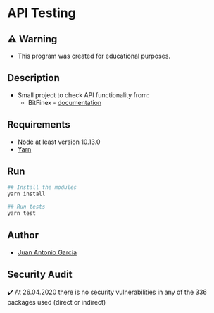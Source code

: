 # API Testing

## :warning: Warning

- This program was created for educational purposes.

## Description

- Small project to check API functionality from:
  - BitFinex - [documentation](https://docs.bitfinex.com/v2/docs/rest-public)

## Requirements

- [Node](https://nodejs.org/en/) at least version 10.13.0
- [Yarn](https://classic.yarnpkg.com/en/docs/install)

## Run

```sh
## Install the modules
yarn install

## Run tests
yarn test
```

## Author

- [Juan Antonio Garcia](https://github.com/juangm)

## Security Audit

:heavy_check_mark: At 26.04.2020 there is no security vulnerabilities in any of the 336 packages used (direct or indirect)
